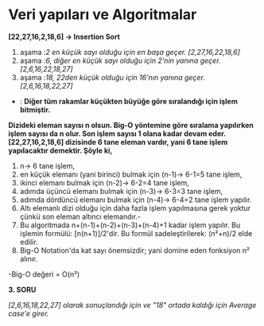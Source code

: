 # Veri yapıları ve Algoritmalar
**[22,27,16,2,18,6] -> Insertion Sort** 

1. aşama :*2 en küçük sayı olduğu için en başa geçer. [2,27,16,22,18,6]*
2. aşama :*6, diğer en küçük sayı olduğu için 2'nin yanına geçer. [2,6,16,22,18,27]*
3. aşama :*18, 22den küçük olduğu için 16'nın yanına geçer.  [2,6,16,18,22,27]*
- : **Diğer tüm rakamlar küçükten büyüğe göre sıralandığı için işlem bitmiştir.**


**Dizideki eleman sayısı n olsun. Big-O yöntemine göre sıralama yapılırken işlem sayısı da n olur. Son işlem sayısı 1 olana kadar devam eder.**
**[22,27,16,2,18,6] dizisinde 6 tane eleman vardır, yani 6 tane işlem yapılacaktır demektir. Şöyle ki,**

1. n-> 6 tane işlem,
2. en küçük elemanı (yani birinci) bulmak için (n-1)-> 6-1=5 tane işlem,
3. ikinci elemanı bulmak için (n-2)-> 6-2=4 tane işlem,
4. adımda üçüncü elemanı bulmak için (n-3)-> 6-3=3 tane işlem,
5. adımda dördüncü elemanı bulmak için (n-4)-> 6-4=2 tane işlem yapılır.
6. Altı elemanlı dizi olduğu için daha fazla işlem yapılmasına gerek yoktur çünkü son eleman altıncı elemandır.-
7. Bu algoritmada n+(n-1)+(n-2)+(n-3)+(n-4)+1 kadar işlem yapılır. Bu işlemin formülü: [n(n+1)]/2'dir. Bu formül sadeleştirilerek: (n²+n)/2 elde edilir.
8. Big-O Notation'da kat sayı önemsizdir; yani domine eden fonksiyon n² alınır.

-Big-O değeri = O(n²)


**3. SORU**

*[2,6,16,18,22,27] olarak sonuçlandığı için ve "18" ortada kaldığı için Average case'e girer.*
